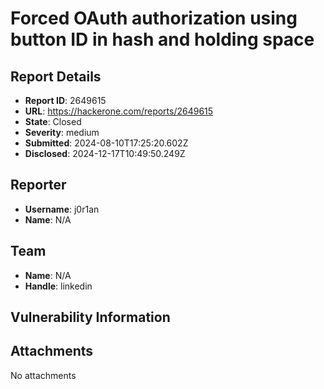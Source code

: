 # Forced OAuth authorization using button ID in hash and holding space

## Report Details
- **Report ID**: 2649615
- **URL**: https://hackerone.com/reports/2649615
- **State**: Closed
- **Severity**: medium
- **Submitted**: 2024-08-10T17:25:20.602Z
- **Disclosed**: 2024-12-17T10:49:50.249Z

## Reporter
- **Username**: j0r1an
- **Name**: N/A

## Team
- **Name**: N/A
- **Handle**: linkedin

## Vulnerability Information


## Attachments
No attachments
